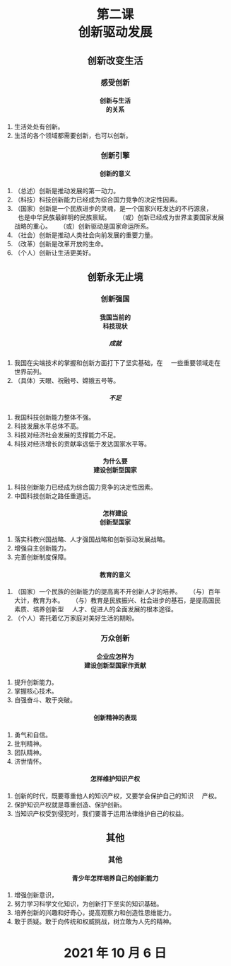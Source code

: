 # <center>第二课<br />创新驱动发展</center>

## <center>创新改变生活</center>

### <center>感受创新</center>

#### <center>创新与生活<br />的关系</center>

1. 生活处处有创新。
2. 生活的各个领域都需要创新，也可以创新。

### <center>创新引擎</center>

#### <center>创新的意义</center>

1. （总述）创新是推动发展的第一动力。
2. （科技）科技创新能力已经成为综合国力竞争的决定性因素。
3. （国家）创新是一个民族进步的灵魂，是一个国家兴旺发达的不朽源泉，
&ensp;&#160;&#160;也是中华民族最鲜明的民族禀赋。
&ensp;&#160;&#160;（或）创新已经成为世界主要国家发展战略的重心。
&ensp;&#160;&#160;（或）创新驱动是国家命运所系。
4. （社会）创新是推动人类社会向前发展的重要力量。
5. （改革）创新是改革开放的生命。
6. （个人）创新让生活更美好。

## <center>创新永无止境</center>

### <center>创新强国</center>

#### <center>我国当前的<br />科技现状</center>

##### <center>成就</center>

1. 我国在尖端技术的掌握和创新方面打下了坚实基础，在
&ensp;&#160;&#160;一些重要领域走在世界前列。 
2. （具体）天眼、祝融号、嫦娥五号等。

##### <center>不足</center>

1. 我国科技创新能力整体不强。
2. 科技发展水平总体不高。
3. 科技对经济社会发展的支撑能力不足。
4. 科技对经济增长的贡献率远低于发达国家水平等。

#### <center>为什么要<br />建设创新型国家</center>

1. 科技创新能力已经成为综合国力竞争的决定性因素。
2. 中国科技创新之路任重道远。

#### <center>怎样建设<br />创新型国家</center>

1. 落实科教兴国战略、人才强国战略和创新驱动发展战略。
2. 增强自主创新能力。
3. 完善创新制度保障。

#### <center>教育的意义</center>

1. （国家）一个民族的创新能力的提高离不开创新人才的培养。
&ensp;&#160;&#160;（与）百年大计，教育为本。
&ensp;&#160;&#160;（与）教育是民族振兴、社会进步的基石，是提高国民素质、培养创新型
&ensp;&#160;&#160;人才、促进人的全面发展的根本途径。
2. （个人）寄托着亿万家庭对美好生活的期盼。

### <center>万众创新</center>

#### <center>企业应怎样为<br />建设创新型国家作贡献</center>

1. 提升创新能力。
2. 掌握核心技术。
3. 自强奋斗、敢于突破。

#### <center>创新精神的表现</center>

1. 勇气和自信。
2. 批判精神。
3. 团队精神。
4. 济世情怀。

#### <center>怎样维护知识产权</center>

1. 创新的时代，既要尊重他人的知识产权，又要学会保护自己的知识
&ensp;&#160;&#160;产权。
2. 保护知识产权就是尊重创造、保护创新。
3. 当知识产权受到侵犯时，我们要善于运用法律维护自己的权益。

## <center>其他</center>

### <center>其他</center>

#### <center>青少年怎样培养自己的创新能力</center>

1. 增强创新意识，
2. 努力学习科学文化知识，为创新打下坚实的知识基础。
3. 培养创新的兴趣和好奇心，提高观察力和创造性思维能力。
4. 敢于质疑。敢于向传统和权威挑战，树立敢为人先的精神。

# <center>2021 年 10 月 6 日</center>